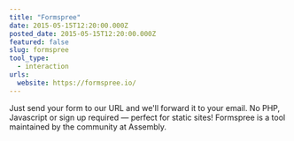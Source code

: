 ```yaml
---
title: "Formspree"
date: 2015-05-15T12:20:00.000Z
posted_date: 2015-05-15T12:20:00.000Z
featured: false
slug: formspree
tool_type: 
  - interaction
urls:
  website: https://formspree.io/
---
```

Just send your form to our URL and we'll forward it to your email. No PHP, Javascript or sign up required — perfect for static sites! Formspree is a tool maintained by the community at Assembly.




